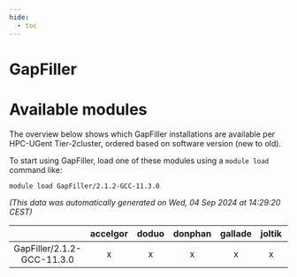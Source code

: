 ```yaml
---
hide:
  - toc
---
```


GapFiller
=========

# Available modules


The overview below shows which GapFiller installations are available per HPC-UGent Tier-2cluster, ordered based on software version (new to old).

To start using GapFiller, load one of these modules using a `module load` command like:

```shell
module load GapFiller/2.1.2-GCC-11.3.0
```

*(This data was automatically generated on Wed, 04 Sep 2024 at 14:29:20 CEST)*  

| |accelgor|doduo|donphan|gallade|joltik|shinx|skitty|
| :---: | :---: | :---: | :---: | :---: | :---: | :---: | :---: |
|GapFiller/2.1.2-GCC-11.3.0|x|x|x|x|x|-|x|
